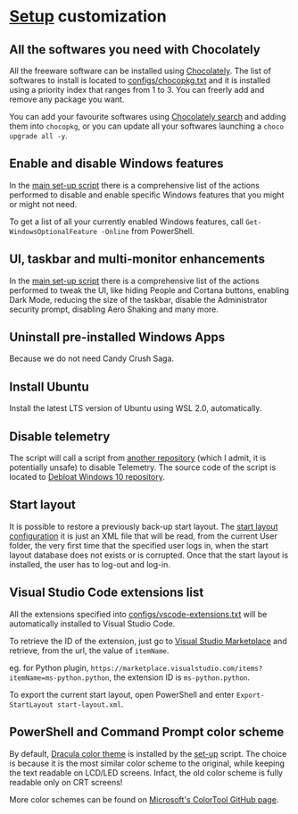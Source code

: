 # [Setup](README.md) customization

## All the softwares you need with Chocolately

All the freeware software can be installed using [Chocolately](https://chocolatey.org/). The list of softwares to install is located to [configs/chocopkg.txt](https://github.com/shubhamgulati91/windows-setup-finalize/blob/master/configs/chocopkg.txt) and it is installed using a priority index that ranges from 1 to 3. You can freerly add and remove any package you want.

You can add your favourite softwares using [Chocolately search](https://chocolatey.org/search) and adding them into `chocopkg`, or you can update all your softwares launching a `choco upgrade all -y`.

## Enable and disable Windows features

In the [main set-up script](https://github.com/shubhamgulati91/windows-setup-finalize/blob/master/setup.psm1) there is a comprehensive list of the actions performed to disable and enable specific Windows features that you might or might not need.

To get a list of all your currently enabled Windows features, call `Get-WindowsOptionalFeature -Online` from PowerShell.

## UI, taskbar and multi-monitor enhancements

In the [main set-up script](https://github.com/shubhamgulati91/windows-setup-finalize/blob/master/setup.psm1) there is a comprehensive list of the actions performed to tweak the UI, like hiding People and Cortana buttons, enabling Dark Mode, reducing the size of the taskbar, disable the Administrator security prompt, disabling Aero Shaking and many more.

## Uninstall pre-installed Windows Apps

Because we do not need Candy Crush Saga.

## Install Ubuntu

Install the latest LTS version of Ubuntu using WSL 2.0, automatically.

## Disable telemetry

The script will call a script from [another repository](https://github.com/W4RH4WK/Debloat-Windows-10/) (which I admit, it is potentially unsafe) to disable Telemetry. The source code of the script is located to [Debloat Windows 10 repository](https://github.com/W4RH4WK/Debloat-Windows-10/blob/master/scripts/block-telemetry.ps1).

## Start layout

It is possible to restore a previously back-up start layout. The [start layout configuration](https://github.com/shubhamgulati91/windows-setup-finalize/blob/master/configs/start-layout.xml) it is just an XML file that will be read, from the current User folder, the very first time that the specified user logs in, when the start layout database does not exists or is corrupted. Once that the start layout is installed, the user has to log-out and log-in.

## Visual Studio Code extensions list

All the extensions specified into [configs/vscode-extensions.txt](https://github.com/shubhamgulati91/windows-setup-finalize/blob/master/configs/vscode-extensions.txt) will be automatically installed to Visual Studio Code.

To retrieve the ID of the extension, just go to [Visual Studio Marketplace](https://marketplace.visualstudio.com) and retrieve, from the url, the value of `itemName`.

eg. for Python plugin, `https://marketplace.visualstudio.com/items?itemName=ms-python.python`, the extension ID is `ms-python.python`.

To export the current start layout, open PowerShell and enter `Export-StartLayout start-layout.xml`.

## PowerShell and Command Prompt color scheme

By default, [Dracula color theme](https://github.com/shubhamgulati91/windows-setup-finalize/blob/master/configs/Dracula-ColorTool.itermcolors) is installed by the [set-up](https://github.com/shubhamgulati91/windows-setup-finalize/blob/master/setup.psm1) script. The choice is because it is the most similar color scheme to the original, while keeping the text readable on LCD/LED screens. Infact, the old color scheme is fully readable only on CRT screens!

More color schemes can be found on [Microsoft's ColorTool GitHub page](https://github.com/microsoft/terminal/tree/master/src/tools/ColorTool/schemes).
